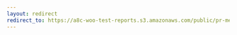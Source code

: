 ```yaml
---
layout: redirect
redirect_to: https://a8c-woo-test-reports.s3.amazonaws.com/public/pr-merge/40910/api/index.html
---
```

